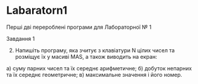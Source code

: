 # Labaratorn1
Перші дві перероблені програми для Лабораторної № 1

Завдання 1

2. Напишіть програму, яка зчитує з клавіатури N цілих чисел та розміщує їх у масиві MAS, а також виводить на екран:

а) суму парних чисел та їх середнє арифметичне;
б) добуток непарних та їх середнє геометричне;
в) максимальне значення і його номер.
